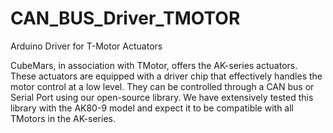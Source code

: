 # CAN_BUS_Driver_TMOTOR
Arduino Driver for T-Motor Actuators

CubeMars, in association with TMotor, offers the AK-series actuators. These actuators are equipped with a driver chip that effectively handles the motor control at a low level. They can be controlled through a CAN bus or Serial Port using our open-source library. We have extensively tested this library with the AK80-9 model and expect it to be compatible with all TMotors in the AK-series.
